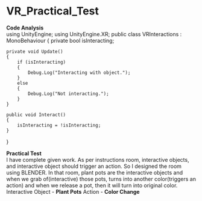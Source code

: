 # VR_Practical_Test
**Code Analysis**
<br>
using UnityEngine;
using UnityEngine.XR;
public class VRInteractions : MonoBehaviour
{
    private bool isInteracting;

    private void Update()
    {
        if (isInteracting)
        {
            Debug.Log("Interacting with object.");
        }
        else
        {
            Debug.Log("Not interacting.");
        }
    }

    public void Interact()
    {
        isInteracting = !isInteracting;
    }
}

**Practical Test**
<br>
I have complete given work. As per instructions room, interactive objects, and interactive object should trigger an action. So I designed the room using BLENDER. In that room, plant pots are the interactive objects and when we grab of(interactive) those pots, turns into another color(triggers an action) and when we release a pot, then it will turn into original color. 
Interactive Object - **Plant Pots**
            Action - **Color Change**

